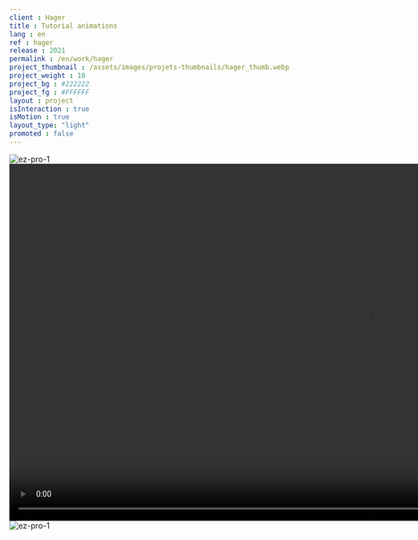 ```yaml
---
client : Hager
title : Tutorial animations
lang : en
ref : hager
release : 2021
permalink : /en/work/hager
project_thumbnail : /assets/images/projets-thumbnails/hager_thumb.webp
project_weight : 10
project_bg : #222222
project_fg : #FFFFFF
layout : project
isInteraction : true
isMotion : true
layout_type: "light"
promoted : false
---
```


![ez-pro-1](/assets/images/projets/hager-1.webp)
<video src="/assets/images/projets/hager/hager.mp4" autoplay loop muted width="1280"></video>
![ez-pro-1](/assets/images/projets/hager-2.webp)
